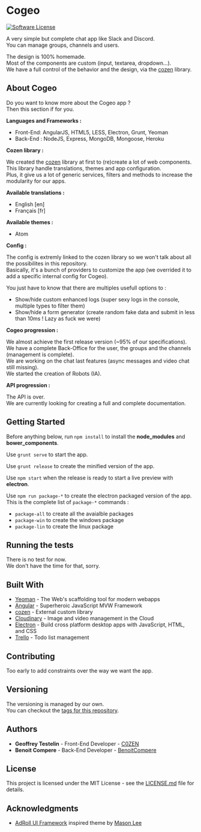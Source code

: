 # Cogeo

[![Software License](https://img.shields.io/badge/license-MIT-brightgreen.svg?style=flat)](LICENSE)

A very simple but complete chat app like Slack and Discord.  
You can manage groups, channels and users.  

The design is 100% homemade.  
Most of the components are custom (input, textarea, dropdown...).  
We have a full control of the behavior and the design, via the [cozen](https://bitbucket.org/C0ZEN/cozen) library.

## About Cogeo

Do you want to know more about the Cogeo app ?  
Then this section if for you.

**Languages and Frameworks :**

- Front-End: AngularJS, HTML5, LESS, Electron, Grunt, Yeoman
- Back-End : NodeJS, Express, MongoDB, Mongoose, Heroku

**Cozen library :**

We created the [cozen](https://bitbucket.org/C0ZEN/cozen) library at first to (re)create a lot of web components.  
This library handle translations, themes and app configuration.  
Plus, it give us a lot of generic services, filters and methods to increase the modularity for our apps.  

**Available translations :**

- English [en]
- Français [fr]

**Available themes :**

- Atom

**Config :**

The config is extremly linked to the cozen library so we won't talk about all the possibilites in this repository.  
Basically, it's a bunch of providers to customize the app (we overrided it to add a specific internal config for Cogeo).

You just have to know that there are multiples usefull options to :

- Show/hide custom enhanced logs (super sexy logs in the console, multiple types to filter them)
- Show/hide a form generator (create random fake data and submit in less than 10ms ! Lazy as fuck we were)

**Cogeo progression :**

We almost achieve the first release version (~95% of our specifications).  
We have a complete Back-Office for the user, the groups and the channels (management is complete).  
We are working on the chat last features (async messages and video chat still missing).  
We started the creation of Robots (IA).

**API progression :**

The API is over.  
We are currently looking for creating a full and complete documentation.

## Getting Started

Before anything below, run `npm install` to install the **node_modules** and **bower_components**.

Use `grunt serve` to start the app.

Use `grunt release` to create the minified version of the app.

Use `npm start` when the release is ready to start a live preview with **electron**.

Use `npm run package-*` to create the electron packaged version of the app.  
This is the complete list of `package-*` commands :

- `package-all` to create all the avaialble packages
- `package-win` to create the windows package
- `package-lin` to create the linux package

## Running the tests

There is no test for now.  
We don't have the time for that, sorry.

## Built With

* [Yeoman](http://yeoman.io/) - The Web's scaffolding tool for modern webapps
* [Angular](https://angular.io/) - Superheroic JavaScript MVW Framework
* [cozen](https://bitbucket.org/C0ZEN/cozen) - External custom library
* [Cloudinary](http://cloudinary.com/) - Image and video management in the Cloud
* [Electron](https://electron.atom.io/) - Build cross platform desktop apps with JavaScript, HTML, and CSS
* [Trello](https://trello.com/) - Todo list management

## Contributing

Too early to add constraints over the way we want the app.

## Versioning

The versioning is managed by our own.  
You can checkout the [tags for this repository](https://github.com/C0ZEN/Cogeo/tags).

## Authors

* **Geoffrey Testelin** - Front-End Developer - [C0ZEN](https://github.com/C0ZEN)
* **Benoit Compere** - Back-End Developer - [BenoitCompere](https://github.com/BenoitCompere)

## License

This project is licensed under the MIT License - see the [LICENSE.md](LICENSE.md) file for details.

## Acknowledgments

* [AdRoll UI Framework](https://dribbble.com/shots/2833155-AdRoll-UI-Framework) inspired theme by [Mason Lee](https://dribbble.com/masonlee) 
